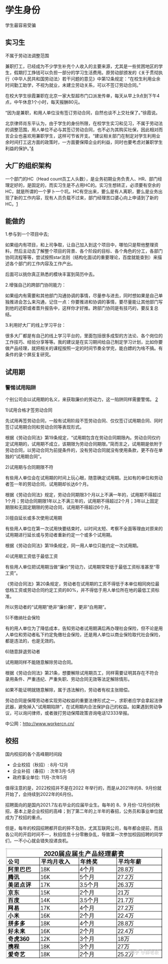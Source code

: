 # 学生身份

学生最容易受骗

## 实习生

不属于劳动法调整范围

兼职打工，已经成为不少学生补充个人收入的主要来源，尤其是一些贫困地区的学生，假期打工挣钱可以负担一部分的学习生活费用。原劳动部颁发的《关于贯彻执行〈中华人民共和国劳动法〉若干问题的意见》中第12条规定：“在校生利用业余时间勤工助学，不视为就业，未建立劳动关系，可以不签订劳动合同。”

在校大学生徐霞兼职在北京一家大型超市门口派发传单，每天从早上9点到下午4点，中午休息1个小时，每天报酬80元。

“因为是兼职，和用人单位没有签订劳动合同，自然也谈不上交社保了。”徐霞说。

北京律师肖东平认为，由于学生的身份所限，在校学生实习和见习，不属于劳动法的调整范围，用人单位不必与其签订劳动合同，也不必为其购买社保，因此相对而言企业也喜欢用兼职学生，这样可节省开支。“建议相关部门在制定对学生利用业余时间打工这方面的政策时，一方面要保障企业的利益，同时也要考虑对兼职学生利益的保护。”[4]

## 大厂的组织架构

一个部门的HC（Head count员工人头数），是业务初期业务负责人、HR、部门经理定好的，是固定的，而实习生是不占用HC的。实习生想转正，必须要有空余的HC，就是所谓的一个萝卜一个坑。HC有空出来，要么是有人离职，要么是业务出现了新的工作内容，现有人员负载不过来，部门经理苦口婆心向上申请到了新的HC。[1]

## 能做的

1.参与到一个项目中去;

如果组内有项目，和上司争取，让自己加入到这个项目中，哪怕只是帮他整理资料，然后主动去了解整个项目的背景、各个阶段的目标、各个角色的分工，各部门协同流程等等，尝试按照star法则（结构化面试的重要理论，百度就能查到）来描述各个部门的工作内容及工作产出。

后面可以挑你真正熟悉的模块丰富到简历中去。

2.增强自己的跨部门协同能力：

如果组内有需要和其他部门沟通协调的事情，尽量参与进去，同时想如果是自己单独推进会怎么来沟通，记住一点：你要推进和协调的事情，要尽量能让其他部门写到他的述职或者晋升报告中，这样你才好推。跨部门协同是有技巧的，要反复总结。

3.利用好大厂的线上学习平台：

很多大厂都是有自己的线上学习平台的，里面包括很多成型的方法论、各个岗位的工作技巧、经验分享等等。我的建议是在实习期间给自己制定学习计划，比如你要做产品经理，就把相关的课程按照一定的时间节奏全学完，能白嫖的为啥不搞。有条件的录个屏反复研究。

## 试用期

### 警惕试用陷阱

个别公司会以试用期的名义，来获取廉价的劳动力，这一陷阱同样需要警惕。 [2]

1)试用合格才签劳动合同

先试用再签劳动合同，一般有试用阶段不签劳动合同、仅仅签订试用期合同、同时签订试用期合同和劳动合同等表现形式。

根据《劳动合同法》第19条规定，“试用期包含在劳动合同期限內。劳动合同仅约定试用期的，试用期不成立，该期限为劳动合同期限。”简而言之，试用期是依附于劳动合同，以劳动合同为前提条件的，没有劳动合同就没有使用条款，更不存在单独的“试用期合同”。

2)试用期与合同期限不符

有些用人单位会在试用期的时间上玩心眼，随意确定试用期。比如有的单位和劳动者签一年的劳动合同，试用期却长达6个月。

根据《劳动合同法》规定，劳动合同期限3个月以上不满一年的，试用期不得超过1个月；劳动合同期限1年以上不满三年的，试用期不得超过2个月；3年以上固定期限和无固定期限的劳动合同，试用期不得超过6个月。

3)擅自延长或多次使用试用期

有些用人单位在第一次试用快要结束时，以时间太短、考察不全面等理由对原来的试用期进行延长或与劳动者重新约定一个或多个试用期。

根据《劳动合同法》第19条规定，同一用人单位只能约定一次试用期。

4)试用期工资低于最低工资

有些用人单位把试用期当做“廉价”劳动力，试用期常常低于最低工资标准甚至“零工资”。

《劳动合同法》第20条规定，劳动者在试用期的工资不得低于本单位相同岗位最低档工资或劳动合同约定工资的80%，并不得低于用人单位所在地的最低工资标准。

所以劳动者的“试用期”绝非“廉价期”，更非“白用期”。

5)不缴纳社会保险

有的用人单位为了降低成本，告知劳动者试用期满后再办理社会保险，但不论是用人单位和劳动者私下约定免缴社会保险，还是用人单位以商业保险取代社会保险，都是违法的，也是无效的。

6)随意辞退劳动者

试用期同样不能随意解除劳动合同。

根据《劳动合同法》第21条，想要解除试用期员工，同样需要证明其存在不符合录用条件、严重违纪、严重失职、劳动合同无效等法定解除情形。

如果不能证明就随意解除，属于违法解约，劳动者有权主张赔偿。

劳动合同是保障劳动者实现劳动权益的重要法律形式之一，求职者应学会拿起法律武器，避免掉入“试用期陷阱”，在试用期内合法保护自己的权益。如果遇到劳动争议，可以询问律师，或者拨打劳动保障政策咨询电话12333举报。

中公网：http://www.workercn.cn/

## 校招

国内校招的各个高峰期时间段

- 企业校招（秋招）: 8月-12月
- 企业补招（春招）: 次年3月-5月
- 政府事业单位: 11月-次年5月

值得注意的是，2022校招并不是在2022 年举行的，而是从2021年的8、9月份就开始了，会持续到2022年的6月份。

招聘面向的是国内2021.7左右毕业的应届毕业生。每年的 8、9 月份-12月份的秋招，基本上是企业校招的高峰；到了第二年的上半年的春招，公务员和事业单位就成为了校招的重点。

但是，每年的校园招聘都开启的猝不及防，尤其互联网公司，每年都会提前，而且各公司的开启时间不一，秋招信息十分零散杂乱，导致第一次参加校园招聘的同学们，一不小心就会错失投递良机。

![产品经理网传薪资[3]](../img/PM_salary.jpg)

[1]: https://www.bilibili.com/read/cv11355392
[2]: https://news.dayoo.com/society/202012/31/140000_53734969.htm
[3]: https://www.zhihu.com/question/341498422/answer/1250761734
[4]: http://www.xinhuanet.com/legal/2019-04/30/c_1124435354.htm
